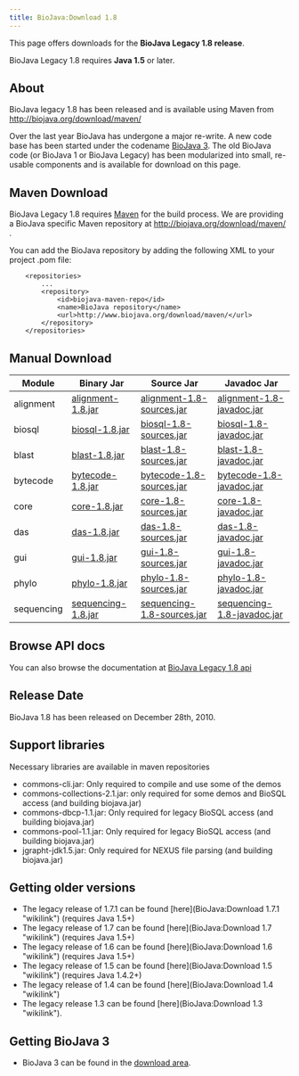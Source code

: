 ```yaml
---
title: BioJava:Download 1.8
---
```


This page offers downloads for the <b>BioJava Legacy 1.8 release</b>.

BioJava Legacy 1.8 requires <b>Java 1.5</b> or later.

About
-----

BioJava legacy 1.8 has been released and is available using Maven from
<http://biojava.org/download/maven/>

Over the last year BioJava has undergone a major re-write. A new code
base has been started under the codename [BioJava
3](BioJava:Download "wikilink"). The old BioJava code (or BioJava 1 or
BioJava Legacy) has been modularized into small, re-usable components
and is available for download on this page.

Maven Download
--------------

BioJava Legacy 1.8 requires [Maven](http://maven.apache.org/) for the
build process. We are providing a BioJava specific Maven repository at
<http://biojava.org/download/maven/> .

You can add the BioJava repository by adding the following XML to your
project .pom file:

        <repositories>
            ...
            <repository>
                <id>biojava-maven-repo</id>
                <name>BioJava repository</name>
                <url>http://www.biojava.org/download/maven/</url>           
            </repository>
        </repositories>

Manual Download
---------------

| Module     | Binary Jar                                                                                            | Source Jar                                                                                                            | Javadoc Jar                                                                                                           |
|------------|-------------------------------------------------------------------------------------------------------|-----------------------------------------------------------------------------------------------------------------------|-----------------------------------------------------------------------------------------------------------------------|
| alignment  | [alignment-1.8.jar](http://biojava.org/download/maven/org/biojava/alignment/1.8/alignment-1.8.jar)    | [alignment-1.8-sources.jar](http://biojava.org/download/maven/org/biojava/alignment/1.8/alignment-1.8-sources.jar)    | [alignment-1.8-javadoc.jar](http://biojava.org/download/maven/org/biojava/alignment/1.8/alignment-1.8-javadoc.jar)    |
| biosql     | [biosql-1.8.jar](http://biojava.org/download/maven/org/biojava/biosql/1.8/biosql-1.8.jar)             | [biosql-1.8-sources.jar](http://biojava.org/download/maven/org/biojava/biosql/1.8/biosql-1.8-sources.jar)             | [biosql-1.8-javadoc.jar](http://biojava.org/download/maven/org/biojava/biosql/1.8/biosql-1.8-javadoc.jar)             |
| blast      | [blast-1.8.jar](http://biojava.org/download/maven/org/biojava/blast/1.8/blast-1.8.jar)                | [blast-1.8-sources.jar](http://biojava.org/download/maven/org/biojava/blast/1.8/blast-1.8-sources.jar)                | [blast-1.8-javadoc.jar](http://biojava.org/download/maven/org/biojava/blast/1.8/blast-1.8-javadoc.jar)                |
| bytecode   | [bytecode-1.8.jar](http://biojava.org/download/maven/org/biojava/bytecode/1.8/bytecode-1.8.jar)       | [bytecode-1.8-sources.jar](http://biojava.org/download/maven/org/biojava/bytecode/1.8/bytecode-1.8-sources.jar)       | [bytecode-1.8-javadoc.jar](http://biojava.org/download/maven/org/biojava/bytecode/1.8/bytecode-1.8-javadoc.jar)       |
| core       | [core-1.8.jar](http://biojava.org/download/maven/org/biojava/core/1.8/core-1.8.jar)                   | [core-1.8-sources.jar](http://biojava.org/download/maven/org/biojava/core/1.8/core-1.8-sources.jar)                   | [core-1.8-javadoc.jar](http://biojava.org/download/maven/org/biojava/core/1.8/core-1.8-javadoc.jar)                   |
| das        | [das-1.8.jar](http://biojava.org/download/maven/org/biojava/das/1.8/das-1.8.jar)                      | [das-1.8-sources.jar](http://biojava.org/download/maven/org/biojava/das/1.8/das-1.8-sources.jar)                      | [das-1.8-javadoc.jar](http://biojava.org/download/maven/org/biojava/das/1.8/das-1.8-javadoc.jar)                      |
| gui        | [gui-1.8.jar](http://biojava.org/download/maven/org/biojava/gui/1.8/gui-1.8.jar)                      | [gui-1.8-sources.jar](http://biojava.org/download/maven/org/biojava/gui/1.8/gui-1.8-sources.jar)                      | [gui-1.8-javadoc.jar](http://biojava.org/download/maven/org/biojava/gui/1.8/gui-1.8-javadoc.jar)                      |
| phylo      | [phylo-1.8.jar](http://biojava.org/download/maven/org/biojava/phylo/1.8/phylo-1.8.jar)                | [phylo-1.8-sources.jar](http://biojava.org/download/maven/org/biojava/phylo/1.8/phylo-1.8-sources.jar)                | [phylo-1.8-javadoc.jar](http://biojava.org/download/maven/org/biojava/phylo/1.8/phylo-1.8-javadoc.jar)                |
| sequencing | [sequencing-1.8.jar](http://biojava.org/download/maven/org/biojava/sequencing/1.8/sequencing-1.8.jar) | [sequencing-1.8-sources.jar](http://biojava.org/download/maven/org/biojava/sequencing/1.8/sequencing-1.8-sources.jar) | [sequencing-1.8-javadoc.jar](http://biojava.org/download/maven/org/biojava/sequencing/1.8/sequencing-1.8-javadoc.jar) |

Browse API docs
---------------

You can also browse the documentation at [BioJava Legacy 1.8
api](http://www.biojava.org/docs/api1.8/)

Release Date
------------

BioJava 1.8 has been released on December 28th, 2010.

Support libraries
-----------------

Necessary libraries are available in maven repositories

-   commons-cli.jar: Only required to compile and use some of the demos
-   commons-collections-2.1.jar: only required for some demos and BioSQL
    access (and building biojava.jar)
-   commons-dbcp-1.1.jar: Only required for legacy BioSQL access (and
    building biojava.jar)
-   commons-pool-1.1.jar: Only required for legacy BioSQL access (and
    building biojava.jar)
-   jgrapht-jdk1.5.jar: Only required for NEXUS file parsing (and
    building biojava.jar)

Getting older versions
----------------------

-   The legacy release of 1.7.1 can be found
    [here](BioJava:Download 1.7.1 "wikilink") (requires Java 1.5+)
-   The legacy release of 1.7 can be found
    [here](BioJava:Download 1.7 "wikilink") (requires Java 1.5+)
-   The legacy release of 1.6 can be found
    [here](BioJava:Download 1.6 "wikilink") (requires Java 1.5+)
-   The legacy release of 1.5 can be found
    [here](BioJava:Download 1.5 "wikilink") (requires Java 1.4.2+)
-   The legacy release of 1.4 can be found
    [here](BioJava:Download 1.4 "wikilink")
-   The legacy release 1.3 can be found
    [here](BioJava:Download 1.3 "wikilink").

Getting BioJava 3
-----------------

-   BioJava 3 can be found in the [download
    area](http://www.biojava.org/download/).

